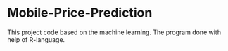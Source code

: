 # Mobile-Price-Prediction
This project code based on the machine learning. The program done with help of R-language. 
